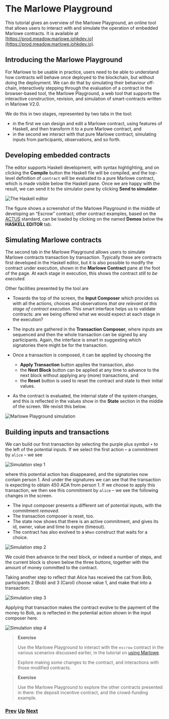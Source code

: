 # The Marlowe Playground

This tutorial gives an overview of the Marlowe Playground, an online tool that allows users to interact with and simulate the operation of embedded Marlowe contracts. It is available at [https://prod.meadow.marlowe.iohkdev.io](https://prod.meadow.marlowe.iohkdev.io).

## Introducing the Marlowe Playground

For Marlowe to be usable in practice, users need to be able to understand how contracts will behave once deployed to the blockchain, but without doing the deployment. We can do that by simulating their behaviour off-chain, interactively stepping through the evaluation of a contract in the browser-based tool, the Marlowe Playground, a web tool that supports the interactive construction, revision, and simulation of smart-contracts written in Marlowe V2.0.

 We do this in two stages, represented by two tabs in the tool:

- in the first we can design and edit a Marlowe contract, using features of Haskell, and then transform it to a pure Marlowe contract, and
- in the second we interact with that pure Marlowe contract, simulating inputs from participants, observations, and so forth.

## Developing embedded contracts

The editor supports Haskell development, with syntax highlighting, and on clicking the **Compile** button the Haskell file will be compiled, and the top-level definition of `contract` will be evaluated to a pure Marlowe contract, which is made visible below the Haskell pane. Once we are happy with the result, we can send it to the simulator pane by clicking **Send to simulator**.

![The Haskell editor](./pix/haskell-2.png)

The figure shows a screenshot of the Marlowe Playground in the middle of developing an “Escrow” contract; other contract examples, based on the [ACTUS](./actus-marlowe.md) standard, can be loaded by clicking on the named **Demos** below the **HASKELL EDITOR** tab.

## Simulating Marlowe contracts

The second tab in the Marlowe Playground allows users to simulate Marlowe contracts transaction by transaction. Typically these are contracts first developed in the Haskell editor, but it is also possible to modify the contract under execution, shown in the **Marlowe Contract** pane at the foot of the page. At each stage in execution, this shows the contract _still to be executed_. 

Other facilities presented by the tool are

- Towards the top of the screen, the **Input Composer** which provides us with all the  actions, choices and observations _that are relevant at this stage of contract execution_. This smart interface helps us to validate contracts: are we being offered what we would expect at each stage in the execution?

- The inputs are gathered in the **Transaction Composer**, where inputs are sequenced and then the whole transaction can be signed by any participants. Again, the interface is smart in suggesting which signatories there might be for the transaction.

- Once a transaction is composed, it can be applied by choosing the
  - **Apply Transaction** button applies the transaction, also
  - the **Next Block** button can be applied at any time to advance to the next block without applying any (more) transactions, and
  - the **Reset** button is used to reset the contract and state to their initial values.

- As the contract is evaluated, the internal state of the system changes, and this is reflected in the values show in the  **State** section in the middle of the screen. We revisit this below.

![Marlowe Playground simulation](./pix/simulation.png)

## Building inputs and transactions

We can build our first transaction by selecting the purple plus symbol `+` to the left of the potential inputs. If we select the first action – a commitment by `alice` – we see

![Simulation step 1](./pix/step1.png)

where this potential action has disappeared, and the signatories now contain person 1. And under the signatures we can see that the transaction is expecting to obtain 450 ADA from person 1. If we choose to apply this transaction, we then see this
commitment by `alice` – we see the following changes in the screen.

- The input composer presents a different set of potential inputs, with the commitment _removed_.
- The transaction composer is reset, too.
- The state now shows that there is an active commitment, and gives its id, owner, value and time to expire (timeout).
- The contract has also evolved to a `When` construct that waits for a choice.

![Simulation step 2](./pix/step2.png)

We could then advance to the next block, or indeed a number of steps, and the current block is shown below the three buttons, together with the amount of money committed to the contract.

Taking another step to reflect that Alice has received the cat from Bob, participants 2 (Bob) and 3 (Carol) choose value 1, and make that into a transaction:

![Simulation step 3](./pix/step3.png)

Applying that transaction makes the contract evolve to the payment of the money to Bob, as is reflected in the potential action shown in the input composer here.

![Simulation step 4](./pix/step4.png)

> __Exercise__
>  
> Use the Marlowe Playground to interact with the `escrow` contract in the various scenarios discussed earlier, in the tutorial on [using Marlowe](./using-marlowe.md).
>
> Explore making some changes to the contract, and interactions with those modified contracts.
> 


> __Exercise__
>  
> Use the Marlowe Playground to explore the other contracts presented in there: the deposit incentive contract, and the crowd-funding example.
> 



### [Prev](./using-marlowe.md)  [Up](./README.md) [Next](./actus-marlowe.md)

